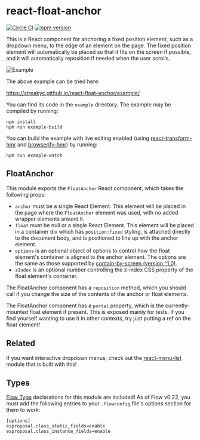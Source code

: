 # react-float-anchor

[![Circle CI](https://circleci.com/gh/StreakYC/react-float-anchor.svg?style=shield)](https://circleci.com/gh/StreakYC/react-float-anchor)
[![npm version](https://badge.fury.io/js/react-float-anchor.svg)](https://badge.fury.io/js/react-float-anchor)

This is a React component for anchoring a fixed position element, such as a
dropdown menu, to the edge of an element on the page. The fixed position
element will automatically be placed so that it fits on the screen if
possible, and it will automatically reposition if needed when the user scrolls.

![Example](https://streakyc.github.io/react-float-anchor/example.png)

The above example can be tried here:

https://streakyc.github.io/react-float-anchor/example/

You can find its code in the `example` directory. The example may be compiled
by running:

```
npm install
npm run example-build
```

You can build the example with live editing enabled (using
[react-transform-hmr](https://github.com/gaearon/react-transform-hmr) and
[browserify-hmr](https://github.com/AgentME/browserify-hmr)) by running:

```
npm run example-watch
```

## FloatAnchor

This module exports the `FloatAnchor` React component, which takes the
following props:

* `anchor` must be a single React Element. This element will be placed in the
 page where the `FloatAnchor` element was used, with no added wrapper elements
 around it.
* `float` must be null or a single React Element. This element will be placed
 in a container div which has `position:fixed` styling, is attached directly
 to the document body, and is positioned to line up with the anchor element.
* `options` is an optional object of options to control how the float element's
 container is aligned to the anchor element. The options are the same as those
 supported by [contain-by-screen (version ^1.0)](https://github.com/AgentME/contain-by-screen#readme).
* `zIndex` is an optional number controlling the z-index CSS property of the
 float element's container.

The FloatAnchor component has a `reposition` method, which you should call if
you change the size of the contents of the anchor or float elements.

The FloatAnchor component has a `portal` property, which is the
currently-mounted float element if present. This is exposed mainly for tests.
If you find yourself wanting to use it in other contexts, try just putting a
ref on the float element!

## Related

If you want interactive dropdown menus, check out the
[react-menu-list](https://github.com/StreakYC/react-menu-list) module that
is built with this!

## Types

[Flow Type](http://flowtype.org/) declarations for this module are included! As
of Flow v0.22, you must add the following entries to your `.flowconfig` file's
options section for them to work:

```
[options]
esproposal.class_static_fields=enable
esproposal.class_instance_fields=enable
```
